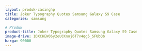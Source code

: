 ```yaml
---
layout: produk-casinghp
title: Joker Typography Quotes Samsung Galaxy S9 Case
categories: samsung

# Produk
product-title: Joker Typography Quotes Samsung Galaxy S9 Case
image-drive: 1DXCHEW06y2eUCKnoj6T7v4qg5_SFUbQb
harga: 90000
---
```

